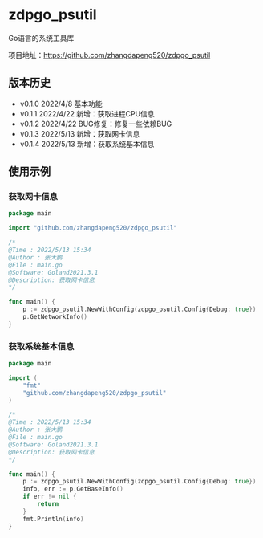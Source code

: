 # zdpgo_psutil

Go语言的系统工具库

项目地址：https://github.com/zhangdapeng520/zdpgo_psutil

## 版本历史

- v0.1.0 2022/4/8   基本功能
- v0.1.1 2022/4/22  新增：获取进程CPU信息
- v0.1.2 2022/4/22  BUG修复：修复一些依赖BUG
- v0.1.3 2022/5/13  新增：获取网卡信息
- v0.1.4 2022/5/13  新增：获取系统基本信息

## 使用示例
### 获取网卡信息
```go
package main

import "github.com/zhangdapeng520/zdpgo_psutil"

/*
@Time : 2022/5/13 15:34
@Author : 张大鹏
@File : main.go
@Software: Goland2021.3.1
@Description: 获取网卡信息
*/

func main() {
	p := zdpgo_psutil.NewWithConfig(zdpgo_psutil.Config{Debug: true})
	p.GetNetworkInfo()
}
```

### 获取系统基本信息
```go
package main

import (
	"fmt"
	"github.com/zhangdapeng520/zdpgo_psutil"
)

/*
@Time : 2022/5/13 15:34
@Author : 张大鹏
@File : main.go
@Software: Goland2021.3.1
@Description: 获取网卡信息
*/

func main() {
	p := zdpgo_psutil.NewWithConfig(zdpgo_psutil.Config{Debug: true})
	info, err := p.GetBaseInfo()
	if err != nil {
		return
	}
	fmt.Println(info)
}
```